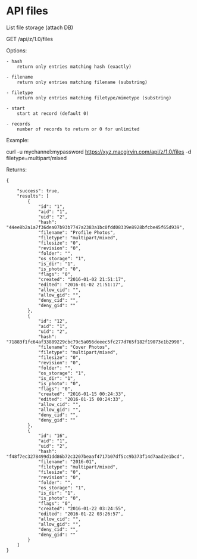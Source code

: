 API files
=========

List file storage (attach DB)

GET /api/z/1.0/files


Options:

	- hash
		return only entries matching hash (exactly)

	- filename
		return only entries matching filename (substring)

	- filetype
		return only entries matching filetype/mimetype (substring)

	- start
		start at record (default 0)

	- records
		number of records to return or 0 for unlimited



Example: 

curl -u mychannel:mypassword https://xyz.macgirvin.com/api/z/1.0/files -d filetype=multipart/mixed


Returns:

	{
	
	    "success": true,
	    "results": [
	        {
	            "id": "1",
	            "aid": "1",
	            "uid": "2",
	            "hash": "44ee8b2a1a7f36dea07b93b7747a2383a1bc0fdd08339e8928bfcbe45f65d939",
	            "filename": "Profile Photos",
	            "filetype": "multipart/mixed",
	            "filesize": "0",
	            "revision": "0",
	            "folder": "",
	            "os_storage": "1",
	            "is_dir": "1",
	            "is_photo": "0",
	            "flags": "0",
	            "created": "2016-01-02 21:51:17",
	            "edited": "2016-01-02 21:51:17",
	            "allow_cid": "",
	            "allow_gid": "",
	            "deny_cid": "",
	            "deny_gid": ""
	        },
	        {
	            "id": "12",
	            "aid": "1",
	            "uid": "2",
	            "hash": "71883f1fc64af33889229cbc79c5a056deeec5fc277d765f182f19073e1b2998",
	            "filename": "Cover Photos",
	            "filetype": "multipart/mixed",
	            "filesize": "0",
	            "revision": "0",
	            "folder": "",
	            "os_storage": "1",
	            "is_dir": "1",
	            "is_photo": "0",
	            "flags": "0",
	            "created": "2016-01-15 00:24:33",
	            "edited": "2016-01-15 00:24:33",
	            "allow_cid": "",
	            "allow_gid": "",
	            "deny_cid": "",
	            "deny_gid": ""
	        },
	        {
	            "id": "16",
	            "aid": "1",
	            "uid": "2",
	            "hash": "f48f7ec3278499d1dd86b72c3207beaaf4717b07df5cc9b373f14d7aad2e1bcd",
	            "filename": "2016-01",
	            "filetype": "multipart/mixed",
	            "filesize": "0",
	            "revision": "0",
	            "folder": "",
	            "os_storage": "1",
	            "is_dir": "1",
	            "is_photo": "0",
	            "flags": "0",
	            "created": "2016-01-22 03:24:55",
	            "edited": "2016-01-22 03:26:57",
	            "allow_cid": "",
	            "allow_gid": "",
	            "deny_cid": "",
	            "deny_gid": ""
	        }
		]
	}
